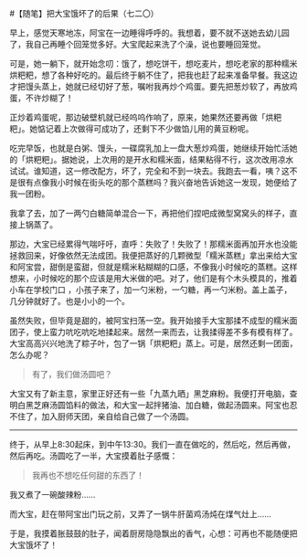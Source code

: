 #【随笔】把大宝饿坏了的后果（七二〇）

早上，感觉天寒地冻，阿宝在一边睡得呼呼的。我想着，要不就不送她去幼儿园了，我自己再睡个回笼觉多好。大宝爬起来洗了个澡，说也要睡回笼觉。

可是，她一躺下，就开始念叨：饿了，想吃饼干，想吃麦片，想吃老家的那种糯米烘粑粑，想了各种好吃的。最后终于躺不住了，把我也赶了起来准备早餐。我这边才把馒头蒸上，她就已经切好了葱，嘱咐我再炒个鸡蛋。要先把葱炒软了，再放鸡蛋，不许炒糊了！

正炒着鸡蛋呢，那边破壁机就已经呜呜作响了，原来，她果然还要再做「烘粑粑」。她惦记着上次做得可成功了，还剩下不少做馅儿用的黄豆粉呢。

吃完早饭，也就是白粥、馒头，一碟腐乳加上一盘大葱炒鸡蛋，她继续开始忙活她的「烘粑粑」。据她说，上次用的是开水和糯米面，结果粘得不行，这次改用凉水试试。谁知道，这一修改配方，坏了，完全和不到一块去。我跑去一看，咦？这不是很有点像我小时候在街头吃的那个蒸糕吗？我兴奋地告诉她这一发现，她便给了我一团粉。

我拿了去，加了一两勺白糖简单混合一下，再把他们捏吧成微型窝窝头的样子，直接上锅蒸了。

那边，大宝已经累得气喘吁吁，直呼：失败了！失败了！那糯米面再加开水也没能拯救回来，好像依然无法成团。我便把蒸好的几颗微型「糯米蒸糕」拿出来给大宝和阿宝尝，甜倒是蛮甜，但就是糯米粘糊糊的口感，不像我小时候吃的蒸糕。这样想来，小时候吃的那个应该是用大米做的吧。对了，他们是有个木头模具的，推着小车在学校门口 ，小孩子来了，加一勺米粉，一勺糖，再一勺米粉。盖上盖子，几分钟就好了。也是小小的一个。

虽然失败，但毕竟是甜的，被阿宝扫荡一空。我开始接手大宝那揉不成型的糯米面团子，使上蛮力吭吃吭吃地揉起来。居然一来而去，让我揉得差不多有模有样了。大宝高高兴兴地洗了粽子叶，包了一锅「烘粑粑」蒸上。可是，居然还剩一团面，怎么办呢？

> 有了，我们做汤圆吧？

大宝又有了新主意，家里正好还有一些「九蒸九晒」黑芝麻粉。我便打开电脑，查明白黑芝麻汤圆馅料的做法，和大宝一起拌猪油、加白糖，做起汤圆来。阿宝也忍不住了，加入厨师天团，亲自给自己做了一个汤圆。

----

终于，从早上8:30起床，到中午13:30。我们一直在做吃的，然后吃，然后再做，然后再吃。汤圆吃了一半，大宝摸着肚子感慨：

> 我再也不想吃任何甜的东西了！

我又煮了一碗酸辣粉……

而大宝，赶在带阿宝出门玩之前，又弄了一锅牛肝菌鸡汤炖在煤气灶上……

于是，我摸着胀鼓鼓的肚子，闻着厨房隐隐飘出的香气，心想：可再也不能随便把大宝饿坏了！
